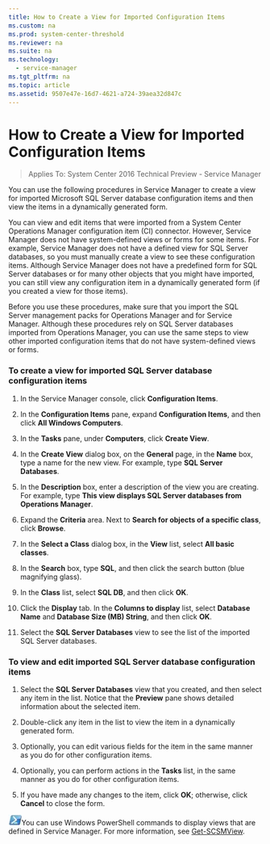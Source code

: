 ```yaml
---
title: How to Create a View for Imported Configuration Items
ms.custom: na
ms.prod: system-center-threshold
ms.reviewer: na
ms.suite: na
ms.technology: 
  - service-manager
ms.tgt_pltfrm: na
ms.topic: article
ms.assetid: 9507e47e-16d7-4621-a724-39aea32d847c
---
```

# How to Create a View for Imported Configuration Items

>Applies To: System Center 2016 Technical Preview - Service Manager

You can use the following procedures in Service Manager to create a view for imported Microsoft SQL Server database configuration items and then view the items in a dynamically generated form.

You can view and edit items that were imported from a System Center Operations Manager configuration item (CI) connector. However, Service Manager does not have system-defined views or forms for some items. For example, Service Manager does not have a defined view for SQL Server databases, so you must manually create a view to see these configuration items. Although Service Manager does not have a predefined form for SQL Server databases or for many other objects that you might have imported, you can still view any configuration item in a dynamically generated form (if you created a view for those items).

Before you use these procedures, make sure that you import the SQL Server management packs for Operations Manager  and for Service Manager. Although these procedures rely on SQL Server databases imported from Operations Manager, you can use the same steps to view other imported configuration items that do not have system-defined views or forms.

### To create a view for imported SQL Server database configuration items

1.  In the Service Manager console, click **Configuration Items**.

2.  In the **Configuration Items** pane, expand **Configuration Items**, and then click **All Windows Computers**.

3.  In the **Tasks** pane, under **Computers**, click **Create View**.

4.  In the **Create View** dialog box, on the **General** page, in the **Name** box, type a name for the new view. For example, type **SQL Server Databases**.

5.  In the **Description** box, enter a description of the view you are creating. For example, type **This view displays SQL Server databases from Operations Manager**.

6.  Expand the **Criteria** area. Next to **Search for objects of a specific class**, click **Browse**.

7.  In the **Select a Class** dialog box, in the **View** list, select **All basic classes**.

8.  In the **Search** box, type **SQL**, and then click the search button (blue magnifying glass).

9. In the **Class** list, select **SQL DB**, and then click **OK**.

10. Click the **Display** tab. In the **Columns to display** list, select **Database Name** and **Database Size (MB) String**, and then click **OK**.

11. Select the **SQL Server Databases** view to see the list of the imported SQL Server databases.

### To view and edit imported SQL Server database configuration items

1.  Select the **SQL Server Databases** view that you created, and then select any item in the list. Notice that the **Preview** pane shows detailed information about the selected item.

2.  Double-click any item in the list to view the item in a dynamically generated form.

3.  Optionally, you can edit various fields for the item in the same manner as you do for other configuration items.

4.  Optionally, you can perform actions in the **Tasks** list, in the same manner as you do for other configuration items.

5.  If you have made any changes to the item, click **OK**; otherwise, click **Cancel** to close the form.

![](../../media/pssymbol.png)You can use Windows PowerShell commands to display views that are defined in Service Manager. For more information, see [Get-SCSMView](http://go.microsoft.com/fwlink/p/?LinkID=225344).



